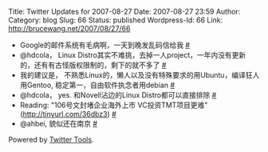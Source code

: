 Title: Twitter Updates for 2007-08-27
Date: 2007-08-27 23:59
Author:  
Category: blog
Slug: 66
Status: published
Wordpress-Id: 66
Link: http://brucewang.net/2007/08/27/66

-   Google的邮件系统有毛病啊，一天到晚发乱码信给我
    [\#](http://twitter.com/number5/statuses/229462212)
-   @hdcola， Linux
    Distro其实不难挑，去掉一人project，一年内没有更新的，还有有古怪版权限制的，剩下的就不多了
    [\#](http://twitter.com/number5/statuses/229587632)
-   我的建议是，
    不熟悉Linux的，懒人以及没有特殊要求的用Ubuntu，编译狂人用Gentoo,
    稳定第一，自由软件执念者用debian
    [\#](http://twitter.com/number5/statuses/229591072)
-   @hdcola， yes. 和Novell沾边的Linux Distro都可以直接排除
    [\#](http://twitter.com/number5/statuses/229597492)
-   Reading: "106号文封堵企业海外上市 VC投资TMT项目更难"
    (http://tinyurl.com/36dbz3)
    [\#](http://twitter.com/number5/statuses/229614152)
-   @ahbei, 貌似还在南京
    [\#](http://twitter.com/number5/statuses/229930252)

Powered by [Twitter Tools](http://alexking.org/projects/wordpress).
